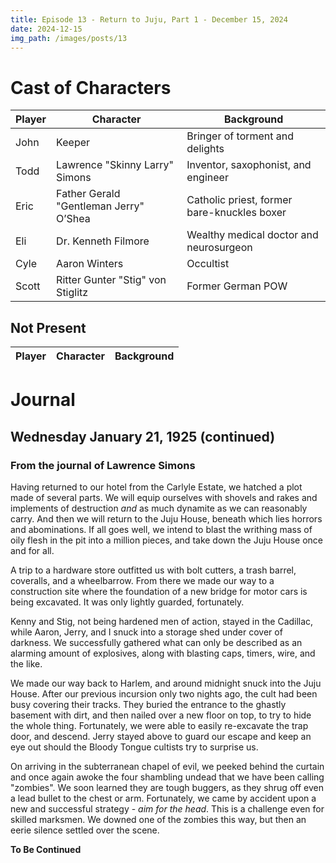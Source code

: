 ```yaml
---
title: Episode 13 - Return to Juju, Part 1 - December 15, 2024
date: 2024-12-15
img_path: /images/posts/13
---
```


# Cast of Characters

| Player | Character                              | Background                                                      |
|--------|----------------------------------------|-----------------------------------------------------------------|
| John   | Keeper                                 | Bringer of torment and delights                                 |
| Todd   | Lawrence "Skinny Larry" Simons         | Inventor, saxophonist, and engineer                             |
| Eric   | Father Gerald "Gentleman Jerry" O’Shea | Catholic priest, former bare-knuckles boxer                     |
| Eli    | Dr. Kenneth Filmore                    | Wealthy medical doctor and neurosurgeon                         |
| Cyle   | Aaron Winters                          | Occultist                                                       |
| Scott  | Ritter Gunter "Stig" von Stiglitz      | Former German POW                                               |


## Not Present

| Player | Character                              | Background                                                      |
|--------|----------------------------------------|-----------------------------------------------------------------|



# Journal


## Wednesday January 21, 1925 (continued)


### From the journal of Lawrence Simons

Having returned to our hotel from the Carlyle Estate, we hatched a plot made of several parts. We will equip ourselves with shovels and rakes and implements of destruction *and* as much dynamite as we can reasonably carry. And then we will return to the Juju House, beneath which lies horrors and abominations. If all goes well, we intend to blast the writhing mass of oily flesh in the pit into a million pieces, and take down the Juju House once and for all.

A trip to a hardware store outfitted us with bolt cutters, a trash barrel, coveralls, and a wheelbarrow. From there we made our way to a construction site where the foundation of a new bridge for motor cars is being excavated. It was only lightly guarded, fortunately.

Kenny and Stig, not being hardened men of action, stayed in the Cadillac, while Aaron, Jerry, and I snuck into a storage shed under cover of darkness. We successfully gathered what can only be described as an alarming amount of explosives, along with blasting caps, timers, wire, and the like.

We made our way back to Harlem, and around midnight snuck into the Juju House. After our previous incursion only two nights ago, the cult had been busy covering their tracks. They buried the entrance to the ghastly basement with dirt, and then nailed over a new floor on top, to try to hide the whole thing. Fortunately, we were able to easily re-excavate the trap door, and descend. Jerry stayed above to guard our escape and keep an eye out should the Bloody Tongue cultists try to surprise us.

On arriving in the subterranean chapel of evil, we peeked behind the curtain and once again awoke the four shambling undead that we have been calling "zombies". We soon learned they are tough buggers, as they shrug off even a lead bullet to the chest or arm. Fortunately, we came by accident upon a new and successful strategy - *aim for the head*. This is a challenge even for skilled marksmen. We downed one of the zombies this way, but then an eerie silence settled over the scene.

**To Be Continued**

